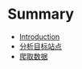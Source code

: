 # Summary

* [Introduction](README.md)
* [分析目标站点](analyze-target-websit.md)
* [爬取数据](crawl-data.md)


